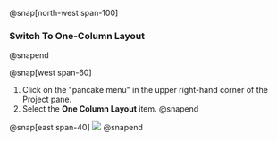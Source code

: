 @snap[north-west span-100]
### Switch To One-Column Layout
@snapend

@snap[west span-60]
1. Click on the "pancake menu" in the upper right-hand corner of the Project pane.
1. Select the **One Column Layout** item.
@snapend

@snap[east span-40]
![](units/4/assiginments/2-first-unity-game/assets/one-column-layout.png)
@snapend
